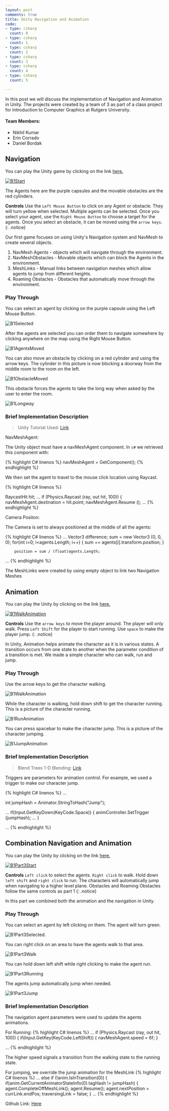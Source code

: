 ```yaml
---
layout: post
comments: true
title: Unity Navigation and Animation 
code:
- type: csharp
  count: 0
- type: csharp
  count: 1
- type: csharp
  count: 2  
- type: csharp
  count: 3
- type: csharp
  count: 4
- type: csharp
  count: 5

---
```


In this post we will discuss the implementation of Navigation and Animation in
Unity. The projects were created by a team of 3 as part of a class project for Introduction to Computer Graphics at Rutgers University.

#### Team Members:

* Nikhil Kumar
* Erin Corrado
* Daniel Bordak

## Navigation

You can play the Unity game by clicking on the link 
<a href="/UnityProjectBuilds/B1Build/part1/index.html"> here.</a>

<a href="/UnityProjectBuilds/B1Build/part1/index.html"><img src="/images/Graphics/B1Start.png" alt="B1Start"/></a>

The Agents here are the purple capsules and the movable obstacles are the red
cylinders. 

<i class="fa fa-gamepad"></i> **Controls** 
Use the `Left Mouse Button` to click on any Agent or obstacle. They will turn
yellow when selected. Multiple agents can be selected. Once you select your
agent, use the `Right Mouse Button` to choose a target for the agents. Once you
select an obstacle, it can be moved using the `arrow keys`.
{: .notice}

Our first game focuses on using Unity's Navigation system and NavMesh to
create several objects. 

1. NavMesh Agents - objects which will navigate through the environment.
2. NavMeshObstacles - Movable objects which can block the Agents in the environment.
3. MeshLinks - Manual links between navigation meshes which allow agents to jump from
different heights.
4. Roaming Obstacles - Obstacles that automatically move through the
   environment.

### Play Through 

You can select an agent by clicking on the purple capsule using the Left Mouse
Button. 

<img src="/images/Graphics/B1Selected.png" alt="B1Selected"/>

After the agents are selected you can order them to navigate somewhere by
clicking anywhere on the map using the Right Mouse Button.

<img src="/images/Graphics/B1AgentsMoved.png" alt="B1AgentsMoved"/>

You can also move an obstacle by clicking on a red cylinder and using the arrow
keys. The cylinder in this picture is now blocking a doorway from the middle
room to the room on the left.

<img src="/images/Graphics/B1ObstacleMoved.png" alt="B1ObstacleMoved"/>

This obstacle forces the agents to take the long way when asked by the user to
enter the room.

<img src="/images/Graphics/B1LongWay.png" alt="B1Longway"/>

### Brief Implementation Description

<blockquote>
Unity Tutorial Used: <a
href="http://unity3d.com/learn/tutorials/topics/navigation"> Link </a>
</blockquote>

NavMeshAgent:

The  Unity object must have a navMeshAgent component. In `c#` we retrieved this component with:

{% highlight C# linenos %}
navMeshAgent = GetComponent<NavMeshAgent>();
{% endhighlight %}

We then set the agent to travel to the mouse click location using Raycast.

{% highlight C# linenos %}

RaycastHit hit;
...
if (Physics.Raycast (ray, out hit, 100)) {
	navMeshAgent.destination = hit.point;
	navMeshAgent.Resume ();
...
{% endhighlight %}

Camera Positon:

The Camera is set to always positioned at the middle of all the agents:

{% highlight C# linenos %}
...
Vector3 difference;
		sum = new Vector3 (0, 0, 0);
		for(int i=0; i<agents.Length; i++)
		{
			sum += agents[i].transform.position;
		}

		position = sum / (float)agents.Length;
...
{% endhighlight %}

The MeshLinks were created by using empty object to link two Navigation Meshes

## Animation

You can play the Unity by clicking on the link 
<a href="/UnityProjectBuilds/B1Build/part2/index.html"> here.</a>

<a href="/UnityProjectBuilds/B1Build/part2/index.html"><img src="/images/Graphics/B1WalkAnimation.png" alt="B1WalkAnimation"/></a>

<i class="fa fa-gamepad"></i> **Controls** 
Use the `arrow keys` to move the player around. The player will only walk.
Press `Left Shift` for the player to start running.  Use `space` to make the
player jump. 
{: .notice}

In Unity, Animation helps animate the character as it is in various states.
A transition occurs from one state to another when the parameter condition of a
transition is met. We made a simple character who can walk, run and jump.

### Play Through

Use the arrow keys to get the  character walking.

<img src="/images/Graphics/B1WalkAnimation.png" alt="B1WalkAnimation"/>

While the character is walking, hold down shift to get the character running. This is a picture of the character running.

<img src="/images/Graphics/B1RunAnimation.png" alt="B1RunAnimation"/>

You can press spacebar to make the character jump. This is a picture of the
character jumping.

<img src="/images/Graphics/B1JumpAnimation.png" alt="B1JumpAnimation"/>

### Brief Implementation Description

<blockquote>
Blend Trees 1-D Blending: <a
href="http://mecwarriors.com/2014/01/29/blend-trees-1-d-blending/"> Link </a>
</blockquote>



Triggers are parameters for animation control. For example, we used a trigger
to make our character jump.

{% highlight C# linenos %}
...

int jumpHash = Animator.StringToHash("Jump");

...
if(Input.GetKeyDown(KeyCode.Space))
		{
			animController.SetTrigger (jumpHash);
			...
		}

...
{% endhighlight %}


## Combination Navigation and Animation

You can play the Unity by clicking on the link 
<a href="/UnityProjectBuilds/B1Build/part3/index.html"> here.</a>

<a href="/UnityProjectBuilds/B1Build/part3/index.html"><img src="/images/Graphics/B1Part3Start.png" alt="B1Part3Start"/></a>

<i class="fa fa-gamepad"></i> **Controls** 
`Left click` to select the agents. `Right click` to walk.
Hold down `left shift` and `right click` to run.
The characters will automatically jump when navigating to a higher level plane.
Obstacles and Roaming Obstacles  follow the same controls as part 1 
{: .notice}

In this part we combined both the animation and the navigation in Unity.

### Play Through

You can select an agent by left clicking on them. The agent will turn green.

<img src="/images/Graphics/B1Part3Selected.png" alt="B1Part3Selected."/>

You can right click on an area to have the agents walk to that area.

<img src="/images/Graphics/B1Part3Walk.png" alt="B1Part3Walk"/>

You can hold down left shift while right clicking to make the agent run.

<img src="/images/Graphics/B1Part3Running.png" alt="B1Part3Running"/>

The agents jump automatically jump when needed.

<img src="/images/Graphics/B1Part3Jump.png" alt="B1Part3Jump"/>


### Brief Implementation Description

The navigation agent parameters were used to update the agents animations.

For Running:
{% highlight C# linenos %}
...
if (Physics.Raycast (ray, out hit, 100)) 
{
	if(Input.GetKey(KeyCode.LeftShift)) 
	{
		navMeshAgent.speed = 6f;
	}

...
{% endhighlight %}

The higher speed signals a transition from the walking state to the running
state.

For jumping, we override the jump animation for the MeshLink
{% highlight C# linenos %}
...
else if (!anim.IsInTransition(0)) {
	if(anim.GetCurrentAnimatorStateInfo(0).tagHash != jumpHash) {
		agent.CompleteOffMeshLink();
		agent.Resume();
		agent.nextPosition = currLink.endPos;
		traversingLink = false;
	}
...
{% endhighlight %}

<i class="fa fa-github-alt"></i> Github Link: <a href="https://github.com/CG-F15-9-Rutgers/UnityProjects/tree/master/BAssignments/B1"> Here </a>
